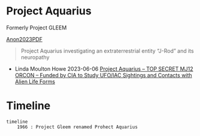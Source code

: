 # Project Aquarius

Formerly Project GLEEM

[Anon2023PDF](https://archive.org/details/anon_pdf_from_markdown)
> Project Aquarius investigating an extraterrestrial entity “J-Rod” and its neuropathy

- Linda Moulton Howe 2023-06-06 [Project Aquarius – TOP SECRET MJ12 ORCON – Funded by CIA to Study UFO/IAC Sightings and Contacts with Alien Life Forms](https://www.earthfiles.com/2022/06/06/project-aquarius-top-secret-mj12-orcon-funded-by-cia-to-study-ufo-iac-sightings-and-contacts-with-alien-life-forms/)

# Timeline

```mermaid
timeline
    1966 : Project Gleem renamed Prohect Aquarius
```
